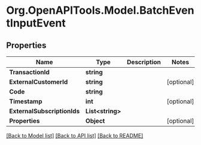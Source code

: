 # Org.OpenAPITools.Model.BatchEventInputEvent

## Properties

Name | Type | Description | Notes
------------ | ------------- | ------------- | -------------
**TransactionId** | **string** |  | 
**ExternalCustomerId** | **string** |  | [optional] 
**Code** | **string** |  | 
**Timestamp** | **int** |  | [optional] 
**ExternalSubscriptionIds** | **List&lt;string&gt;** |  | 
**Properties** | **Object** |  | [optional] 

[[Back to Model list]](../README.md#documentation-for-models) [[Back to API list]](../README.md#documentation-for-api-endpoints) [[Back to README]](../README.md)

